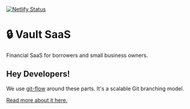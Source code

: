 [![Netlify Status](https://api.netlify.com/api/v1/badges/c4cbb751-06b3-4833-9680-a02cecd6cc37/deploy-status)](https://app.netlify.com/projects/dreamy-belekoy-28dd11/deploys)

# 🔒 Vault SaaS
Financial SaaS for borrowers and small business owners.

## Hey Developers!
We use [git-flow](https://github.com/nvie/gitflow) around these parts. It's a scalable Git branching model.

[Read more about it here.](https://jeffkreeftmeijer.com/git-flow/)
